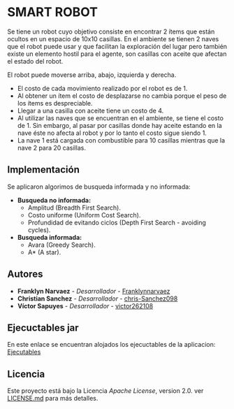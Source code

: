 # SMART ROBOT
Se tiene un robot cuyo objetivo consiste en encontrar 2 ítems que están ocultos en un espacio de 10x10 casillas. En el ambiente se tienen 2 naves que el robot puede usar y que facilitan la exploración del lugar pero también existe un elemento hostil para el agente, son casillas con aceite que afectan el estado del robot.

El robot puede moverse arriba, abajo, izquierda y derecha. 
* El costo de cada movimiento realizado por el robot es de 1.
* Al obtener un ítem el costo de desplazarse no cambia porque el peso de los ítems es despreciable. 
* Llegar a una casilla con aceite tiene un costo de 4. 
* Al utilizar las naves que se encuentran en el ambiente, se tiene el costo de 1. Sin embargo, al pasar por casillas donde hay aceite estando en la nave éste no afecta al robot y por lo tanto el costo sigue siendo 1. 
* La nave 1 está cargada con combustible para 10 casillas mientras que la nave 2 para 20 casillas.

## Implementación
Se aplicaron algorimos de busqueda informada y no informada:
* **Busqueda no informada:**
    * Amplitud (Breadth First Search).
    * Costo uniforme (Uniform Cost Search).
    * Profundidad de evitando ciclos (Depth First Search - avoiding cycles).
* **Busqueda informada:**
    * Avara (Greedy Search).
    * A* (A star).

## Autores
* **Franklyn Narvaez** - *Desarrollador* - [Franklynnarvaez](https://github.com/Franklynnarvaez)
* **Christian Sanchez** - *Desarrollador* - [chris-Sanchez098](https://github.com/chris-Sanchez098)
* **Víctor Sapuyes** - *Desarrollador* - [victor262108](https://github.com/victor262108)

## Ejecuctables jar
En este enlace se encuentran alojados los ejecuctables de la aplicacion: [Ejecutables](https://correounivalleeduco-my.sharepoint.com/:f:/g/personal/victor_sapuyes_correounivalle_edu_co/En4zroCTq2hBkhDTLPKKSd8BQbOXKmFI2Pvpc4CMAeFOQw?e=3OycwI)

## Licencia
Este proyecto está bajo la Licencia *Apache License*, version 2.0. ver [LICENSE.md](LICENSE.md) para más detalles. 
